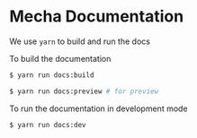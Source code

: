 # Mecha Documentation

We use `yarn` to build and run the docs


To build the documentation

```sh
$ yarn run docs:build

$ yarn run docs:preview # for preview
```

To run the documentation in development mode

```sh
$ yarn run docs:dev
```
